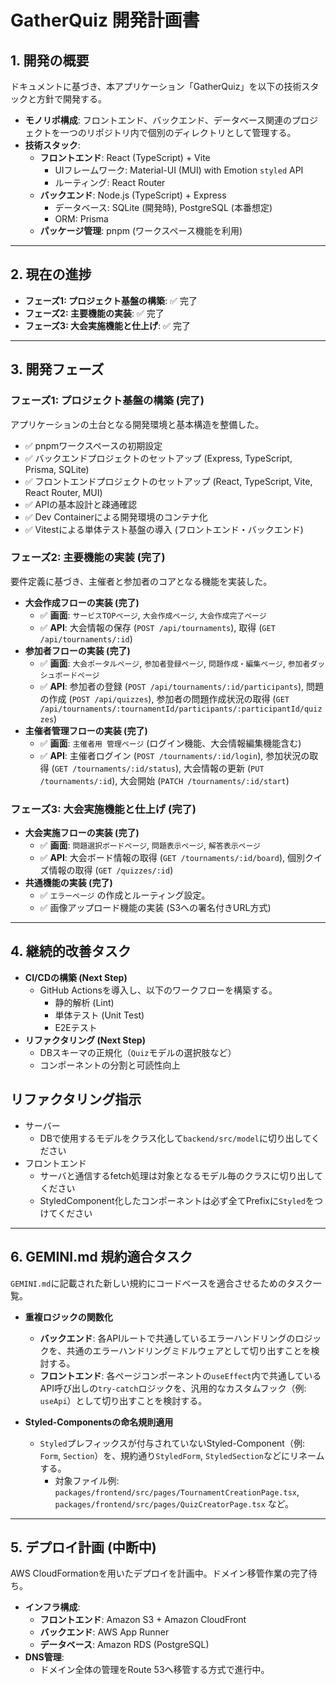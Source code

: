# GatherQuiz 開発計画書

## 1. 開発の概要

ドキュメントに基づき、本アプリケーション「GatherQuiz」を以下の技術スタックと方針で開発する。

- **モノリポ構成**: フロントエンド、バックエンド、データベース関連のプロジェクトを一つのリポジトリ内で個別のディレクトリとして管理する。
- **技術スタック**:
    - **フロントエンド**: React (TypeScript) + Vite
        - UIフレームワーク: Material-UI (MUI) with Emotion `styled` API
        - ルーティング: React Router
    - **バックエンド**: Node.js (TypeScript) + Express
        - データベース: SQLite (開発時), PostgreSQL (本番想定)
        - ORM: Prisma
    - **パッケージ管理**: pnpm (ワークスペース機能を利用)

---

## 2. 現在の進捗

- **フェーズ1: プロジェクト基盤の構築**: ✅ 完了
- **フェーズ2: 主要機能の実装**: ✅ 完了
- **フェーズ3: 大会実施機能と仕上げ**: ✅ 完了

---

## 3. 開発フェーズ

### フェーズ1: プロジェクト基盤の構築 (完了)

アプリケーションの土台となる開発環境と基本構造を整備した。

- ✅ pnpmワークスペースの初期設定
- ✅ バックエンドプロジェクトのセットアップ (Express, TypeScript, Prisma, SQLite)
- ✅ フロントエンドプロジェクトのセットアップ (React, TypeScript, Vite, React Router, MUI)
- ✅ APIの基本設計と疎通確認
- ✅ Dev Containerによる開発環境のコンテナ化
- ✅ Vitestによる単体テスト基盤の導入 (フロントエンド・バックエンド)

### フェーズ2: 主要機能の実装 (完了)

要件定義に基づき、主催者と参加者のコアとなる機能を実装した。

- **大会作成フローの実装 (完了)**
    - ✅ **画面**: `サービスTOPページ`, `大会作成ページ`, `大会作成完了ページ`
    - ✅ **API**: 大会情報の保存 (`POST /api/tournaments`), 取得 (`GET /api/tournaments/:id`)
- **参加者フローの実装 (完了)**
    - ✅ **画面**: `大会ポータルページ`, `参加者登録ページ`, `問題作成・編集ページ`, `参加者ダッシュボードページ`
    - ✅ **API**: 参加者の登録 (`POST /api/tournaments/:id/participants`), 問題の作成 (`POST /api/quizzes`), 参加者の問題作成状況の取得 (`GET /api/tournaments/:tournamentId/participants/:participantId/quizzes`)
- **主催者管理フローの実装 (完了)**
    - ✅ **画面**: `主催者用 管理ページ` (ログイン機能、大会情報編集機能含む)
    - ✅ **API**: 主催者ログイン (`POST /tournaments/:id/login`), 参加状況の取得 (`GET /tournaments/:id/status`), 大会情報の更新 (`PUT /tournaments/:id`), 大会開始 (`PATCH /tournaments/:id/start`)

### フェーズ3: 大会実施機能と仕上げ (完了)

- **大会実施フローの実装 (完了)**
    - ✅ **画面**: `問題選択ボードページ`, `問題表示ページ`, `解答表示ページ`
    - ✅ **API**: 大会ボード情報の取得 (`GET /tournaments/:id/board`), 個別クイズ情報の取得 (`GET /quizzes/:id`)
- **共通機能の実装 (完了)**
    - ✅ `エラーページ` の作成とルーティング設定。
    - ✅ 画像アップロード機能の実装 (S3への署名付きURL方式)

---

## 4. 継続的改善タスク

- **CI/CDの構築 (Next Step)**
    - GitHub Actionsを導入し、以下のワークフローを構築する。
        - 静的解析 (Lint)
        - 単体テスト (Unit Test)
        - E2Eテスト
- **リファクタリング (Next Step)**
    - DBスキーマの正規化（`Quiz`モデルの選択肢など）
    - コンポーネントの分割と可読性向上

## リファクタリング指示

- サーバー
  - DBで使用するモデルをクラス化して`backend/src/model`に切り出してください
- フロントエンド
  - サーバと通信するfetch処理は対象となるモデル毎のクラスに切り出してください
  - StyledComponent化したコンポーネントは必ず全てPrefixに`Styled`をつけてください

---

## 6. GEMINI.md 規約適合タスク

`GEMINI.md`に記載された新しい規約にコードベースを適合させるためのタスク一覧。

- **重複ロジックの関数化**
  - **バックエンド**: 各APIルートで共通しているエラーハンドリングのロジックを、共通のエラーハンドリングミドルウェアとして切り出すことを検討する。
  - **フロントエンド**: 各ページコンポーネントの`useEffect`内で共通しているAPI呼び出しの`try-catch`ロジックを、汎用的なカスタムフック（例: `useApi`）として切り出すことを検討する。

- **Styled-Componentsの命名規則適用**
  - `Styled`プレフィックスが付与されていないStyled-Component（例: `Form`, `Section`）を、規約通り`StyledForm`, `StyledSection`などにリネームする。
    - 対象ファイル例: `packages/frontend/src/pages/TournamentCreationPage.tsx`, `packages/frontend/src/pages/QuizCreatorPage.tsx` など。

---

## 5. デプロイ計画 (中断中)

AWS CloudFormationを用いたデプロイを計画中。ドメイン移管作業の完了待ち。

- **インフラ構成**:
    - **フロントエンド**: Amazon S3 + Amazon CloudFront
    - **バックエンド**: AWS App Runner
    - **データベース**: Amazon RDS (PostgreSQL)
- **DNS管理**:
    - ドメイン全体の管理をRoute 53へ移管する方式で進行中。